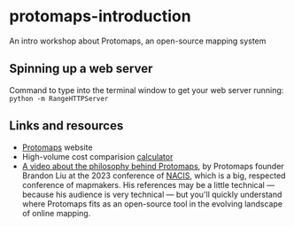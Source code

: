 # protomaps-introduction
An intro workshop about Protomaps, an open-source mapping system

## Spinning up a web server

Command to type into the terminal window to get your web server running: `python -m RangeHTTPServer`

## Links and resources

- [Protomaps](https://protomaps.com) website
- High-volume cost comparision [calculator](https://docs.protomaps.com/deploy/cost)
- [A video about the philosophy behind Protomaps](https://www.youtube.com/watch?v=_R5pM8lVldU&feature=youtu.be), by Protomaps founder Brandon Liu at the 2023 conference of [NACIS](https://nacis.org/), which is a big, respected conference of mapmakers. His references may be a little technical — because his audience is very technical — but you'll quickly understand where Protomaps fits as an open-source tool in the evolving landscape of online mapping.
